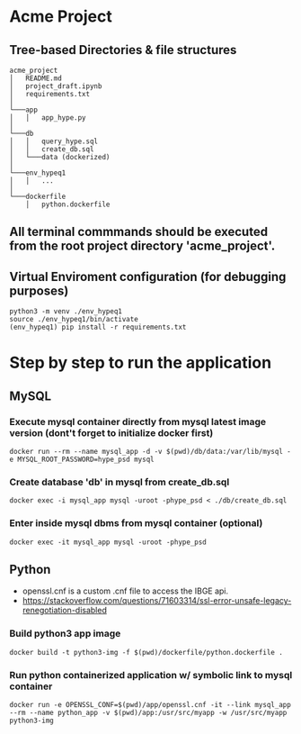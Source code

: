 # Acme Project

## Tree-based Directories & file structures 

```
acme_project
│   README.md
│   project_draft.ipynb    
│   requirements.txt
│
└───app
│   │   app_hype.py
│
└───db
│   │   query_hype.sql
│   │   create_db.sql
│   └───data (dockerized)
│   
└───env_hypeq1
│   │   ...
│
└───dockerfile
    │   python.dockerfile

```

## All terminal commmands should be executed from the root project directory 'acme_project'. 

## Virtual Enviroment configuration (for debugging purposes)
```
python3 -m venv ./env_hypeq1
source ./env_hypeq1/bin/activate
(env_hypeq1) pip install -r requirements.txt
```
# Step by step to run the application

## MySQL

### Execute mysql container directly from mysql latest image version (dont't forget to initialize docker first)
```
docker run --rm --name mysql_app -d -v $(pwd)/db/data:/var/lib/mysql -e MYSQL_ROOT_PASSWORD=hype_psd mysql
```

### Create database 'db' in mysql from create_db.sql
```
docker exec -i mysql_app mysql -uroot -phype_psd < ./db/create_db.sql 
```

### Enter inside mysql dbms from mysql container (optional)
```
docker exec -it mysql_app mysql -uroot -phype_psd
```

## Python

- openssl.cnf is a custom .cnf file to access the IBGE api. 
- https://stackoverflow.com/questions/71603314/ssl-error-unsafe-legacy-renegotiation-disabled

### Build python3 app image
``` 
docker build -t python3-img -f $(pwd)/dockerfile/python.dockerfile .
```

### Run python containerized application w/ symbolic link to mysql container
```
docker run -e OPENSSL_CONF=$(pwd)/app/openssl.cnf -it --link mysql_app --rm --name python_app -v $(pwd)/app:/usr/src/myapp -w /usr/src/myapp python3-img 
```
